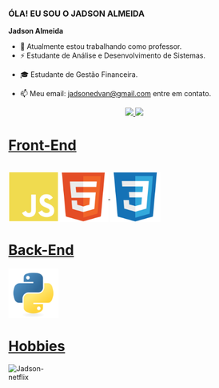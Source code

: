 ### ÓLA! EU SOU O JADSON ALMEIDA
**Jadson Almeida**
- 🔭 Atualmente estou trabalhando como professor.
- ⚡ Estudante de Análise e Desenvolvimento de Sistemas.<br>
*   :mortar_board: Estudante de Gestão Financeira.
- 📫 Meu email: jadsonedvan@gmail.com  entre em contato.
<div align="center">
  <a href="https://github.com/jadsonjakus">
  <img height="215em" src="https://github-readme-stats.vercel.app/api?username=jadsonjakus&show_icons=true&theme=dark&include_all_commits=true&count_private=true"/>
  <img height="180em" src="https://github-readme-stats.vercel.app/api/top-langs/?username=jadsonjakus&layout=compact&langs_count=7&theme=dark"/>
</div>
  
  # Front-End
<div style="display: center"><br>
  <img align="left" alt="jadson-Js" height="100" width="100" src="https://raw.githubusercontent.com/devicons/devicon/master/icons/javascript/javascript-plain.svg">
   <img align="center" alt="jadson-HTML" height="100" width="100" src="https://raw.githubusercontent.com/devicons/devicon/master/icons/html5/html5-original.svg">
  <img align="center" alt="jadson-CSS" height="100" width="100" src="https://raw.githubusercontent.com/devicons/devicon/master/icons/css3/css3-original.svg">
  
  # Back-End
  <img align="center" alt="jadson-Python" height="100" width="100" src="https://raw.githubusercontent.com/devicons/devicon/master/icons/python/python-original.svg">
  </div>
  
  # Hobbies
  
  <div style="display: flex"><br>
    <img align="left" alt=Jadson-netflix height="80" width="100" src="https://img.shields.io/badge/Netflix-E50914?style=for-the-badge&logo=netflix&logoColor=white"> 

